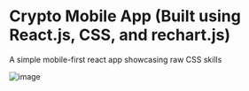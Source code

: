 # Crypto Mobile App (Built using React.js, CSS, and rechart.js)

A simple mobile-first react app showcasing raw CSS skills

![image](https://github.com/singhalyash8080/Crypto-react-app/assets/60805305/24f2185a-6590-4b37-b1d5-d328c64af395)
